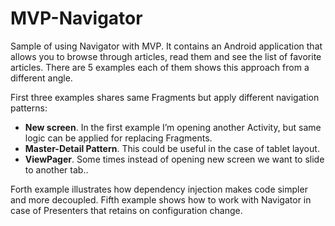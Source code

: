 # MVP-Navigator

Sample of using Navigator with MVP. It contains an Android application that allows you to browse through articles, read them and see the list of favorite articles. There are 5 examples each of them shows this approach from a different angle.

First three examples shares same Fragments but apply different navigation patterns: 
* **New screen**. In the first example I’m opening another Activity, but same logic can be applied for replacing Fragments.
* **Master-Detail Pattern**. This could be useful in the case of tablet layout.
* **ViewPager**. Some times instead of opening new screen we want to slide to another tab.. 

Forth example illustrates how dependency injection makes code simpler and more decoupled. Fifth example shows how to work with Navigator in case of Presenters that retains on configuration change.
